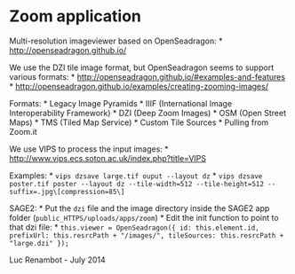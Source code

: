 Zoom application
================

Multi-resolution imageviewer based on OpenSeadragon:
    * http://openseadragon.github.io/

We use the DZI tile image format, but OpenSeadragon seems to support various formats:
	* http://openseadragon.github.io/#examples-and-features
	* http://openseadragon.github.io/examples/creating-zooming-images/

Formats:
    * Legacy Image Pyramids
    * IIIF (International Image Interoperability Framework)
    * DZI (Deep Zoom Images)
    * OSM (Open Street Maps)
    * TMS (Tiled Map Service)
    * Custom Tile Sources
    * Pulling from Zoom.it

We use VIPS to process the input images:
    * http://www.vips.ecs.soton.ac.uk/index.php?title=VIPS

Examples:
    * `vips dzsave large.tif ouput --layout dz`
    * `vips dzsave poster.tif poster --layout dz --tile-width=512 --tile-height=512 --suffix=.jpg\[compression=85\]`

SAGE2:
    * Put the `dzi` file and the image directory inside the SAGE2 app folder (`public_HTTPS/uploads/apps/zoom`)
    * Edit the init function to point to that dzi file:
      * `this.viewer = OpenSeadragon({ id: this.element.id, prefixUrl: this.resrcPath + "/images/", tileSources: this.resrcPath + "large.dzi" });`


Luc Renambot - July 2014

